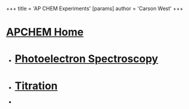 +++
 title = 'AP CHEM Experiments'
[params]
	author = 'Carson West'
+++
# [APCHEM Home](./../apchem-home/)

- # [Photoelectron Spectroscopy](./../photoelectron-spectroscopy/)
- # [Titration](./../titration/)
- 